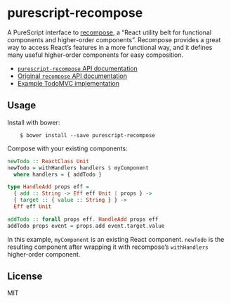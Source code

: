 # purescript-recompose

A PureScript interface to [recompose](https://github.com/acdlite/recompose), a “React utility belt for functional components and higher-order components”. Recompose provides a great way to access React’s features in a more functional way, and it defines many useful higher-order components for easy composition.

* [`purescript-recompose` API documentation](https://github.com/ecliptic/purescript-recompose/blob/master/docs/React/Recompose.md)
* [Original `recompose` API documentation](https://github.com/acdlite/recompose/blob/master/docs/API.md)
* [Example TodoMVC implementation](https://github.com/ecliptic/purescript-recompose-todomvc)

## Usage

Install with bower:

		$ bower install --save purescript-recompose

Compose with your existing components:

```purescript
newTodo :: ReactClass Unit
newTodo = withHandlers handlers $ myComponent
  where handlers = { addTodo }

type HandleAdd props eff =
  { add :: String -> Eff eff Unit | props } ->
  { target :: { value :: String } } ->
  Eff eff Unit

addTodo :: forall props eff. HandleAdd props eff
addTodo props event = props.add event.target.value
```

In this example, `myComponent` is an existing React component. `newTodo` is the resulting component after wrapping it with recompose’s `withHandlers` higher-order component.

## License

MIT
